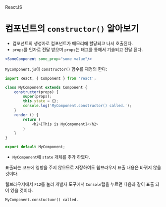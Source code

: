 ReactJS

# 컴포넌트의 `constructor()` 알아보기

- 컴포넌트의 생성자로 컴포넌트가 메모리에 할당되고 나서 호출된다.
- `props`를 인자로 전달 받으며 `props`는 태그를 통해서 기술되고 전달 된다.

```jsx
<SomeComponent some_prop="some value"/>
```

`MyComponent.js`에 `constructor()` 함수를 재정의 한다:

```js
import React, { Component } from 'react';

class MyComponent extends Component {
    constructor(props) {
        super(props);
        this.state = {};
        console.log('MyComponent.constructor() called.');
    }
    render () {
        return (
            <h2>[This is MyComponent]</h2>
        )
    }
}

export default MyComponent;
```

- `MyComponent`에 `state` 개체를 추가 하였다.

표출되는 코드에 영향을 주지 않으므로 저장하여도 웹브라우저 표출 내용은 바뀌지 않을 것이다.

웹브라우저에서 `F12`를 눌러 개발자 도구에서 `Console`탭을 누르면 다음과 같이 표출 되어 있을 것이다.

```
MyComponent.constuctuor() called.
```
